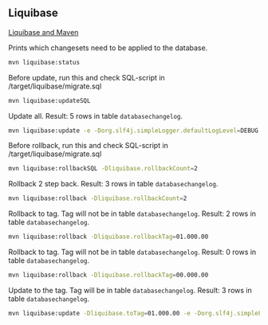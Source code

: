 ## Liquibase

[Liquibase and Maven](https://docs.liquibase.com/tools-integrations/maven/commands/home.html)

Prints which changesets need to be applied to the database.
```sh
mvn liquibase:status
```

Before update, run this and check SQL-script in /target/liquibase/migrate.sql
```sh
mvn liquibase:updateSQL
```

Update all. Result: 5 rows in table `databasechangelog`.
```sh
mvn liquibase:update -e -Dorg.slf4j.simpleLogger.defaultLogLevel=DEBUG
```

Before rollback, run this and check SQL-script in /target/liquibase/migrate.sql 
```sh
mvn liquibase:rollbackSQL -Dliquibase.rollbackCount=2
```

Rollback 2 step back. Result: 3 rows in table `databasechangelog`.
```sh
mvn liquibase:rollback -Dliquibase.rollbackCount=2
```

Rollback to tag. Tag will not be in table `databasechangelog`. Result: 2 rows in table `databasechangelog`.
```sh
mvn liquibase:rollback -Dliquibase.rollbackTag=01.000.00
```

Rollback to tag. Tag will not be in table `databasechangelog`. Result: 0 rows in table `databasechangelog`.
```sh
mvn liquibase:rollback -Dliquibase.rollbackTag=00.000.00
```

Update to the tag. Tag will be in table `databasechangelog`. Result: 3 rows in table `databasechangelog`.
```sh
mvn liquibase:update -Dliquibase.toTag=01.000.00 -e -Dorg.slf4j.simpleLogger.defaultLogLevel=DEBUG
```

